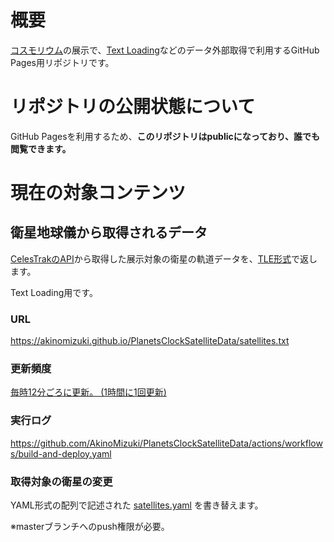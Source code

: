 概要
====
[コスモリウム]の展示で、[Text Loading]などのデータ外部取得で利用するGitHub Pages用リポジトリです。

[コスモリウム]: https://virtualspaceprogram.org/information/2022-10-14-COSMORIUMannounce "『VR宇宙博物館 コスモリウム』は、「人はなぜ宇宙に惹かれるのか？」を基本テーマに、VRならではの展示を経てその自らの答えを探すワールドです。"
[Text Loading]: https://creators.vrchat.com/worlds/udon/string-loading/ "String Loading allows you to download text files from the internet and use them in your VRChat world."

リポジトリの公開状態について
============================
GitHub Pagesを利用するため、**このリポジトリはpublicになっており、誰でも閲覧できます。**

現在の対象コンテンツ
====================
衛星地球儀から取得されるデータ
------------------------------
[CelesTrakのAPI]から取得した展示対象の衛星の軌道データを、[TLE形式]で返します。

Text Loading用です。

[CelesTrakのAPI]: https://celestrak.org/NORAD/documentation/gp-data-formats.php
[TLE形式]: https://ja.wikipedia.org/wiki/2%E8%A1%8C%E8%BB%8C%E9%81%93%E8%A6%81%E7%B4%A0%E5%BD%A2%E5%BC%8F "2行軌道要素形式は、アメリカ航空宇宙局 (NASA) と北アメリカ航空宇宙防衛司令部 (NORAD) が現在でも使用している、人工衛星の地心座標系におけるケプラー軌道要素のテキスト形式のフォーマットである。"

### URL
https://akinomizuki.github.io/PlanetsClockSatelliteData/satellites.txt

### 更新頻度
[毎時12分ごろに更新。 (1時間に1回更新)](./.github/workflows/build-and-deploy.yaml#L2-L4)

### 実行ログ
https://github.com/AkinoMizuki/PlanetsClockSatelliteData/actions/workflows/build-and-deploy.yaml

### 取得対象の衛星の変更
YAML形式の配列で記述された [satellites.yaml] を書き替えます。

※masterブランチへのpush権限が必要。

[satellites.yaml]: ./satellites.yaml
